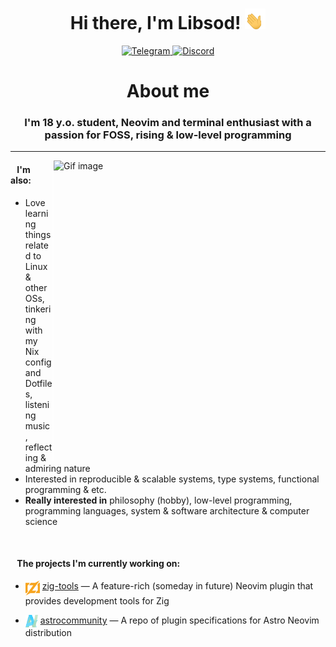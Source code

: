 <div align="center">
  <h1>
    Hi there, I'm Libsod! 
    <img height="33px" width=33px" alt="Hand gif" src="assets/icons/Hello-Hand.gif"/>
  </h1>
  <div>
    <a href="https://t.me/keemdaq" target="_blank">
      <img src="https://img.shields.io/badge/Telegram-2CA5E0?style=for-the-badge&logo=telegram&logoColor=white" alt="Telegram"/>
    </a>
    <a href="https://discord.com/users/991234934113046548" target="_blank">
      <img src="https://img.shields.io/badge/Discord-7289DA?style=for-the-badge&logo=discord&logoColor=white" alt="Discord"/>
    </a>
  </div>
</div>

<h1 align="center">About me</h2>

<h3 align="center">I'm 18 y.o. student, Neovim and terminal enthusiast with a passion for FOSS, rising & low-level programming</h3>

<hr/>

<div>
  <img align="right" width="435px" height="435px" alt="Gif image" src="assets/gif/Vagabond.gif"/>
  <img align="right" width="2px" height="480px" alt="Transparent padding image" src="assets/gif/Padding.svg"/>
</div>

 #### &ensp; I'm also:
 <div align="left">
   <ul>
     <li>Love learning things related to Linux & other OSs, tinkering with my Nix config and Dotfiles, listening music, reflecting & admiring nature</li>
     <li>Interested in reproducible & scalable systems, type systems, functional programming & etc.</li>
     <li><b>Really interested in</b> philosophy (hobby), low-level programming, programming languages, system & software architecture & computer science</li>
   </ul>
 </div>

<br/>

#### &ensp; The projects I'm currently working on:
<div align="left">
  <ul>
    <li>
      <p>
        <img height="24px" width="23px" align="top" alt="Zig logo" src="assets/icons/ZigLogo.svg"/>
        <a href="https://github.com/Libsod/zig-tools.nvim">zig-tools</a> — A feature-rich (someday in future) Neovim plugin that provides development tools for Zig
      </p>
    </li>
    <li>
      <p>
        <img height="20px" width="20px" align="top" alt="Astro logo" src="assets/icons/AstroLogo.svg"/>
        <a href="https://github.com/AstroNvim/astrocommunity">astrocommunity</a> — A repo of plugin specifications for Astro Neovim distribution 
      </p>
    </li>
  </ul>
</div>
